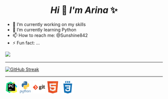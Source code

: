 # <div align="center"> _Hi_ 👋 _I'm Arina_  ✨ </div>


- 🔭 I’m currently working on my skills
- 🌱 I’m currently learning Python
- 📫 How to reach me: @Sunshine842
- ⚡ Fun fact: ...
<div >
  <img src="https://i.giphy.com/media/v1.Y2lkPTc5MGI3NjExejNjcGtjdDFyang3M3doNTQ1MWFzMW1vaTJsbzBrejMyYXR5dDgyYiZlcD12MV9pbnRlcm5hbF9naWZfYnlfaWQmY3Q9Zw/xUOrwpPFzqDh48XEek/giphy-downsized.gif"/>
</div>

---

[![GitHub Streak](https://github-readme-streak-stats.herokuapp.com?user=Arina842&theme=dark-minimalist&hide_border=true&border_radius=40&card_width=900&card_height=200&type=png)](https://git.io/streak-stats)

---

<div>
  <img src="https://github.com/devicons/devicon/blob/master/icons/pycharm/pycharm-original.svg"  title="pycharm" **alt="Git" width="40" height="40"/>
  <img src="https://github.com/devicons/devicon/blob/master/icons/python/python-original-wordmark.svg"  title="python" **alt="Git" width="40" height="40"/>
  <img src="https://github.com/devicons/devicon/blob/master/icons/git/git-original-wordmark.svg" title="Git" **alt="Git" width="40" height="40"/>
  <img src="https://github.com/devicons/devicon/blob/master/icons/html5/html5-original.svg" title="HTML5" alt="HTML" width="40" height="40"/>&nbsp;
  <img src="https://github.com/devicons/devicon/blob/master/icons/css3/css3-plain-wordmark.svg"  title="CSS3" alt="CSS" width="40" height="40"/>&nbsp;
</div>
